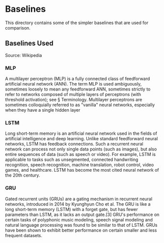 # Baselines

This directory contains some of the simpler baselines that are used for comparison. 

## Baselines Used
Source: Wikipedia
### MLP
A multilayer perceptron (MLP) is a fully connected class of feedforward artificial neural network (ANN). The term MLP is used ambiguously, sometimes loosely to mean any feedforward ANN, sometimes strictly to refer to networks composed of multiple layers of perceptrons (with threshold activation); see § Terminology. Multilayer perceptrons are sometimes colloquially referred to as "vanilla" neural networks, especially when they have a single hidden layer

### LSTM
Long short-term memory is an artificial neural network used in the fields of artificial intelligence and deep learning. Unlike standard feedforward neural networks, LSTM has feedback connections. Such a recurrent neural network can process not only single data points (such as images), but also entire sequences of data (such as speech or video). For example, LSTM is applicable to tasks such as unsegmented, connected handwriting recognition, speech recognition, machine translation, robot control, video games, and healthcare. LSTM has become the most cited neural network of the 20th century.

### GRU
Gated recurrent units (GRUs) are a gating mechanism in recurrent neural networks, introduced in 2014 by Kyunghyun Cho et al. The GRU is like a long short-term memory (LSTM) with a forget gate, but has fewer parameters than LSTM, as it lacks an output gate.[3] GRU's performance on certain tasks of polyphonic music modeling, speech signal modeling and natural language processing was found to be similar to that of LSTM. GRUs have been shown to exhibit better performance on certain smaller and less frequent datasets.
